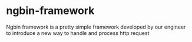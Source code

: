 # ngbin-framework
Ngbin framework is a pretty simple framework developed by our engineer to introduce a new way to handle and process http request
